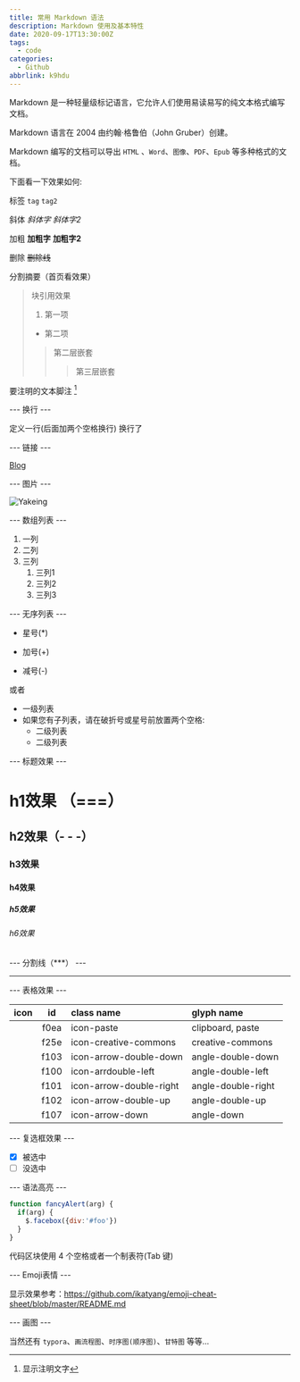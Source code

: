 ```yaml
---
title: 常用 Markdown 语法
description: Markdown 使用及基本特性
date: 2020-09-17T13:30:00Z
tags:
  - code
categories:
  - Github
abbrlink: k9hdu
---
```


Markdown 是一种轻量级标记语言，它允许人们使用易读易写的纯文本格式编写文档。

Markdown 语言在 2004 由约翰·格鲁伯（John Gruber）创建。

Markdown 编写的文档可以导出 `HTML` 、`Word`、`图像`、`PDF`、`Epub` 等多种格式的文档。

下面看一下效果如何:

标签 `tag` `tag2`

斜体 *斜体字* _斜体字2_

加粗 **加粗字** __加粗字2__

删除 ~~删除线~~

分割摘要（首页看效果）

<!--more-->

> 块引用效果
> 1. 第一项
> * 第二项
> > 第二层嵌套
> > > 第三层嵌套

要注明的文本脚注 [^RUNOOB]

[^RUNOOB]: 显示注明文字

--- 换行 ---

定义一行(后面加两个空格换行)
换行了

--- 链接 ---

[Blog](https://yake.tk)

--- 图片 ---

![Yakeing](https://avatars2.githubusercontent.com/u/6356091?s=200&v=4 'Yakeing')

--- 数组列表 ---

1. 一列
2. 二列
3. 三列
   1. 三列1
   2. 三列2
   3. 三列3

--- 无序列表 ---

* 星号(*)
+ 加号(+)
- 减号(-)

或者

- 一级列表
- 如果您有子列表，请在破折号或星号前放置两个空格:
  - 二级列表
  - 二级列表

--- 标题效果 ---

# h1效果 （===）

## h2效果（- - -）

### h3效果

#### h4效果

##### h5效果

###### h6效果

--- 分割线（***） ---

***

--- 表格效果 ---

| icon | id | class name | glyph name |
| :----: | :----: | :---- | :---- |
| <i class="icon-paste vm"></i> | f0ea | icon-paste | clipboard, paste |
| <i class="icon-creative-commons vm"></i> | f25e | icon-creative-commons | creative-commons |
| <i class="icon-arrow-double-down vm"></i> | f103 | icon-arrow-double-down | angle-double-down |
| <i class="icon-arrdouble-left vm"></i> | f100 | icon-arrdouble-left | angle-double-left |
| <i class="icon-arrow-double-right vm"></i> | f101 | icon-arrow-double-right | angle-double-right |
| <i class="icon-arrow-double-up vm"></i> | f102 | icon-arrow-double-up | angle-double-up |
| <i class="icon-arrow-down vm"></i> | f107 | icon-arrow-down | angle-down |

--- 复选框效果 ---

- [x] 被选中
- [ ] 没选中

--- 语法高亮 ---

```javascript
function fancyAlert(arg) {
  if(arg) {
    $.facebox({div:'#foo'})
  }
}
```
代码区块使用 4 个空格或者一个制表符(Tab 键)

--- Emoji表情 ---

显示效果参考：https://github.com/ikatyang/emoji-cheat-sheet/blob/master/README.md

--- 画图 ---

当然还有 `typora`、`画流程图`、`时序图(顺序图)`、`甘特图` 等等...
